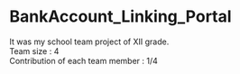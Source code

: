 # BankAccount_Linking_Portal
 
It was my school team project of XII grade.                                                            
Team size : 4                                                                                                            
Contribution of each team member : 1/4   
